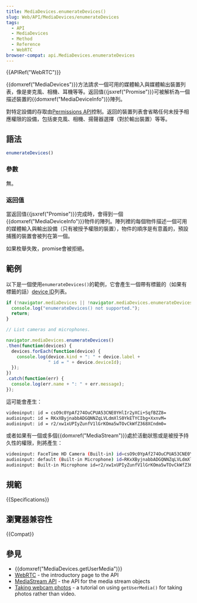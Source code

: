 ```yaml
---
title: MediaDevices.enumerateDevices()
slug: Web/API/MediaDevices/enumerateDevices
tags:
  - API
  - MediaDevices
  - Method
  - Reference
  - WebRTC
browser-compat: api.MediaDevices.enumerateDevices
---
```

{{APIRef("WebRTC")}}

{{domxref("MediaDevices")}}方法請求一個可用的媒體輸入與媒體輸出裝置列表，像是麥克風、相機、耳機等等。返回值{{jsxref("Promise")}}可被解析為一個描述裝置的{{domxref("MediaDeviceInfo")}}陣列。

對特定設備的存取由[Permissions API](/zh-TW/docs/Web/API/Permissions_API)控制。返回的裝置列表會省略任何未授予相應權限的設備，包括麥克風、相機、揚聲器選擇（對於輸出裝置）等等。

## 語法

```js
enumerateDevices()
```

### 參數

無。

### 返回值

當返回值{{jsxref("Promise")}}完成時，會得到一個{{domxref("MediaDeviceInfo")}}物件的陣列。陣列裡的每個物件描述一個可用的媒體輸入與輸出設備（只有被授予權限的裝置），物件的順序是有意義的，預設捕獲的裝置會被列在第一個。

如果枚舉失敗，promise會被拒絕。

## 範例

以下是一個使用`enumerateDevices()`的範例，它會產生一個帶有標籤的（如果有標籤的話）[device ID](/zh-TW/docs/Web/API/MediaDeviceInfo/deviceId)列表。

```js
if (!navigator.mediaDevices || !navigator.mediaDevices.enumerateDevices) {
  console.log("enumerateDevices() not supported.");
  return;
}

// List cameras and microphones.

navigator.mediaDevices.enumerateDevices()
.then(function(devices) {
  devices.forEach(function(device) {
    console.log(device.kind + ": " + device.label +
                " id = " + device.deviceId);
  });
})
.catch(function(err) {
  console.log(err.name + ": " + err.message);
});
```

這可能會產生：

```bash
videoinput: id = csO9c0YpAf274OuCPUA53CNE0YHlIr2yXCi+SqfBZZ8=
audioinput: id = RKxXByjnabbADGQNNZqLVLdmXlS0YkETYCIbg+XxnvM=
audioinput: id = r2/xw1xUPIyZunfV1lGrKOma5wTOvCkWfZ368XCndm0=
```

或者如果有一個或多個{{domxref("MediaStream")}}處於活動狀態或是被授予持久性的權限，則將產生：

```bash
videoinput: FaceTime HD Camera (Built-in) id=csO9c0YpAf274OuCPUA53CNE0YHlIr2yXCi+SqfBZZ8=
audioinput: default (Built-in Microphone) id=RKxXByjnabbADGQNNZqLVLdmXlS0YkETYCIbg+XxnvM=
audioinput: Built-in Microphone id=r2/xw1xUPIyZunfV1lGrKOma5wTOvCkWfZ368XCndm0=
```

## 規範

{{Specifications}}

## 瀏覽器兼容性

{{Compat}}

## 參見

- {{domxref("MediaDevices.getUserMedia")}}
- [WebRTC](/zh-TW/docs/Web/API/WebRTC_API) - the introductory page to the API
- [MediaStream API](/zh-TW/docs/Web/API/Media_Streams_API) - the API for the media stream objects
- [Taking webcam photos](/zh-TW/docs/Web/API/WebRTC_API/Taking_still_photos) - a
  tutorial on using `getUserMedia()` for taking photos rather than video.